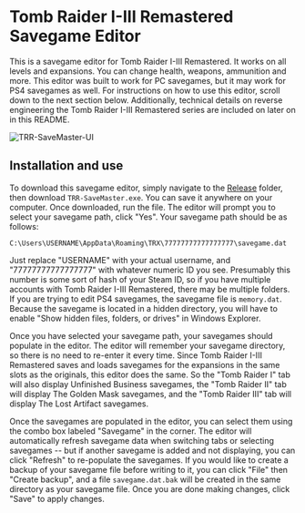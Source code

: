 # Tomb Raider I-III Remastered Savegame Editor
This is a savegame editor for Tomb Raider I-III Remastered. It works on all levels and expansions. You can change health, weapons, ammunition and more.
This editor was built to work for PC savegames, but it may work for PS4 savegames as well. For instructions on how to use this editor, scroll down to
the next section below. Additionally, technical details on reverse engineering the Tomb Raider I-III Remastered series are included on later on in this README.

![TRR-SaveMaster-UI](https://github.com/JulianOzelRose/TRR-SaveMaster/assets/95890436/81f76d43-0996-454a-9d2d-105f429a20a9)

## Installation and use
To download this savegame editor, simply navigate to the [Release](https://github.com/JulianOzelRose/TRR-SaveMaster/tree/master/TRR-SaveMaster/bin/x64/Release) folder,
then download `TRR-SaveMaster.exe`. You can save it anywhere on your computer. Once downloaded, run the file. The editor will prompt you to select your savegame path,
click "Yes". Your savegame path should be as follows:

`C:\Users\USERNAME\AppData\Roaming\TRX\77777777777777777\savegame.dat`

Just replace "USERNAME" with your actual username, and "77777777777777777" with whatever numeric ID you see. Presumably this number is some sort of hash of your Steam ID, so if
you have multiple accounts with Tomb Raider I-III Remastered, there may be multiple folders. If you are trying to edit PS4 savegames, the savegame file is `memory.dat`. Because
the savegame is located in a hidden directory, you will have to enable "Show hidden files, folders, or drives" in Windows Explorer.

Once you have selected your savegame path, your savegames should populate in the editor. The editor will remember your savegame directory, so there is no need to re-enter it every time.
Since Tomb Raider I-III Remastered saves and loads savegames for the expansions in the same slots as the originals, this editor does the same. So the "Tomb Raider I" tab will also display
Unfinished Business savegames, the "Tomb Raider II" tab will display The Golden Mask savegames, and the "Tomb Raider III" tab will display The Lost Artifact savegames.

Once the savegames are populated in the editor, you can select them using the combo box labeled "Savegame" in the corner. The editor will automatically refresh savegame
data when switching tabs or selecting savegames -- but if another savegame is added and not displaying, you can click "Refresh" to re-populate the savegames. If you would
like to create a backup of your savegame file before writing to it, you can click "File" then "Create backup", and a file `savegame.dat.bak` will be created in the same
directory as your savegame file. Once you are done making changes, click "Save" to apply changes.
